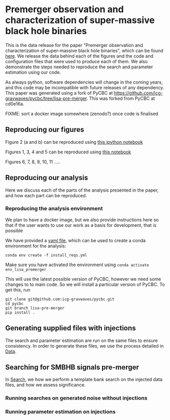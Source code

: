 # Premerger observation and characterization of super-massive black hole binaries

This is the data release for the paper "Premerger observation and characterization of super-massive black hole binaries", which can be found [here](https://www.youtube.com/watch?v=dQw4w9WgXcQ). We release the data behind each of the figures and the code and configuration files that were used to produce each of them. We also demonstrate the steps needed to reproduce the search and parameter estimation using our code.

As always python, software dependencies will change in the coming years, and this code may be incompatible with future releases of any dependency. This paper was generated using a fork of PyCBC at https://github.com/icg-gravwaves/pycbc/tree/lisa-pre-merger. This was forked from PyCBC at cd0e16a.

FIXME: sort a docker image somewhere (zenodo?) once code is finalised

## Reproducing our figures
Figure 2 (a and b) can be reproduced using [this ipython notebook](./Sensitive_Distance_Plot/plot_sensitive_distance.html)

Figures 1, 3, 4 and 5 can be reproduced using [this notebook](./PSD_files/PSD_filter_images.html)

Figures 6, 7, 8, 9, 10, 11 .....

## Reproducing our analysis
Here we discuss each of the parts of the analysis presented in the paper, and how each part can be reproduced.

### Reproducing the analysis environment
We plan to have a docker image, but we also provide instructions here so that if the user wants to use our work as a basis for development, that is possible

We have provided a [yaml file](./install_reqs.yml), which can be used to create a conda environment for the analysis:

```
conda env create -f install_reqs.yml
```

Make sure you have activated the environment using `conda activate env_lisa_premerger`

This will use the latest possible version of PyCBC, however we need some changes to to main code. So we will install a particular version of PyCBC. To get this, run

```
git clone git@github.com:icg-gravwaves/pycbc.git
cd pycbc
git branch lisa-pre-merger
pip install .
```
## Generating supplied files with injections
The search and parameter estimation are run on the same files to ensure consistency.
In order to generate these files, we use the process detailed in [Data](./Data/README.md).

## Searching for SMBHB signals pre-merger
In [Search](./Search/README.md), we how we perform a template bank search on the injected data files, and how we assess significance.

### Running searches on generated noise without injections

### Running parameter estimation on injections
